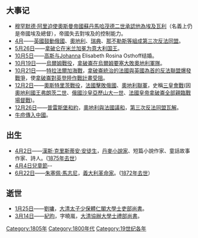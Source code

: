 ## 大事记

  - [穆罕默德·阿里迫使](../Page/穆罕默德·阿里.md "wikilink")[奧斯曼帝國](../Page/奧斯曼帝國.md "wikilink")[蘇丹](../Page/蘇丹.md "wikilink")[馬哈茂德二世承認他為](../Page/馬哈茂德二世.md "wikilink")[埃及](../Page/埃及.md "wikilink")[瓦利](../Page/瓦利.md "wikilink")（名義上仍是帝國埃及總督），帝國失去對埃及的控制能力。
  - [4月](../Page/4月.md "wikilink")——[英國鼓動](../Page/英國.md "wikilink")[俄國](../Page/俄國.md "wikilink")、[奧地利](../Page/奧地利.md "wikilink")、[瑞典](../Page/瑞典.md "wikilink")、[那不勒斯等組成](../Page/那不勒斯.md "wikilink")[第三次反法同盟](../Page/第三次反法同盟.md "wikilink")。
  - [5月26日](../Page/5月26日.md "wikilink")——[拿破仑在](../Page/拿破仑·波拿巴.md "wikilink")[米兰加冕为](../Page/米蘭.md "wikilink")[意大利](../Page/意大利.md "wikilink")[国王](../Page/君主.md "wikilink")。
  - [10月5日](../Page/10月5日.md "wikilink")——[高斯与Johanna](../Page/卡爾·弗里德里希·高斯.md "wikilink")
    Elisabeth Rosina Osthoff结婚。
  - [10月19日](../Page/10月19日.md "wikilink")——[烏爾姆戰役](../Page/烏爾姆戰役.md "wikilink")，[拿破崙在](../Page/拿破崙.md "wikilink")[烏爾姆要塞大敗](../Page/烏爾姆.md "wikilink")[奧地利軍隊](../Page/奧地利.md "wikilink")。
  - [10月21日](../Page/10月21日.md "wikilink")——[特拉法爾加海戰](../Page/特拉法爾加海戰.md "wikilink")，[拿破崙統治的](../Page/拿破崙.md "wikilink")[法國與](../Page/法國.md "wikilink")[英國為首的](../Page/英國.md "wikilink")[反法聯盟爆發戰爭](../Page/反法聯盟.md "wikilink")，使[拿破崙對英登陸作戰計畫受阻](../Page/拿破崙.md "wikilink")。
  - [12月2日](../Page/12月2日.md "wikilink")——[奧斯特里茨戰役](../Page/奧斯特里茨戰役.md "wikilink")，[法國擊敗](../Page/法國.md "wikilink")[俄國](../Page/俄國.md "wikilink")、[奧地利聯軍](../Page/奧地利.md "wikilink")，史稱[三皇會戰](../Page/三皇會戰.md "wikilink")(因[奧地利國王](../Page/奧地利.md "wikilink")[弗朗茨二世](../Page/弗朗茨二世.md "wikilink")、[俄國沙皇](../Page/俄國.md "wikilink")[亞歷山大一世](../Page/亞歷山大一世.md "wikilink")、[法國皇帝](../Page/法國.md "wikilink")[拿破崙全部親臨戰場督戰](../Page/拿破崙.md "wikilink"))。
  - [12月26日](../Page/12月26日.md "wikilink")——[普雷斯堡和約](../Page/普雷斯堡和約.md "wikilink")，[奧地利與](../Page/奧地利.md "wikilink")[法國議和](../Page/法國.md "wikilink")，[第三次反法同盟瓦解](../Page/第三次反法同盟.md "wikilink")。
  - [牛痘傳入](../Page/牛痘.md "wikilink")[中國](../Page/中國.md "wikilink")。

## 出生

  - [4月2日](../Page/4月2日.md "wikilink")——[漢斯·克里斯蒂安·安徒生](../Page/漢斯·克里斯蒂安·安徒生.md "wikilink")，[丹麥小說家](../Page/丹麥.md "wikilink")、短篇小說作家、童話故事作家、詩人。([1875年去世](../Page/1875年.md "wikilink")）
  - [4月4日兒童節](../Page/4月4日.md "wikilink")--
  - [6月22日](../Page/6月22日.md "wikilink")——[朱塞佩·馬志尼](../Page/朱塞佩·馬志尼.md "wikilink")，[義大利革命家](../Page/義大利.md "wikilink")。([1872年去世](../Page/1872年.md "wikilink")）

## 逝世

  - [1月25日](../Page/1月25日.md "wikilink")——[劉墉](../Page/劉墉_\(清朝\).md "wikilink")，[大清](../Page/大清.md "wikilink")[太子少保](../Page/太子少保.md "wikilink")[體仁閣大學士](../Page/體仁閣大學士.md "wikilink")[吏部](../Page/吏部.md "wikilink")[尚書](../Page/尚書.md "wikilink")。
  - [3月14日](../Page/3月14日.md "wikilink")——[紀昀](../Page/紀昀.md "wikilink")，字曉嵐，[大清](../Page/大清.md "wikilink")[協辦大學士](../Page/協辦大學士.md "wikilink")[禮部](../Page/禮部.md "wikilink")[尚書](../Page/尚書.md "wikilink")。

[Category:1805年](https://zh.wikipedia.org/wiki/Category:1805年 "wikilink")
[Category:1800年代](https://zh.wikipedia.org/wiki/Category:1800年代 "wikilink")
[Category:19世纪各年](https://zh.wikipedia.org/wiki/Category:19世纪各年 "wikilink")